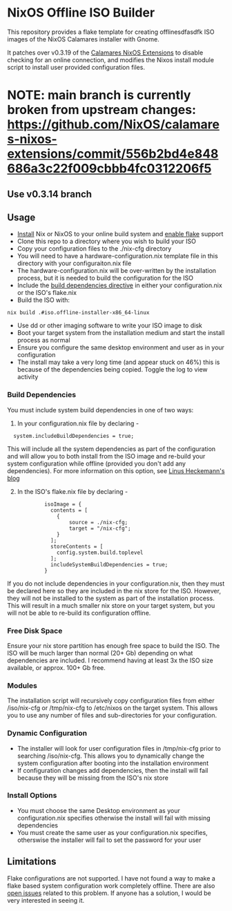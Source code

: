 # NixOS Offline ISO Builder

This repository provides a flake template for creating offlinesdfasdfk ISO images of the
NixOS Calamares installer with Gnome.

It patches over v0.3.19 of the [Calamares NixOS Extensions](https://github.com/NixOS/calamares-nixos-extensions/tree/calamares)
to disable checking for an online connection, and modifies the Nixos install module
script to install user provided configuration files.

# NOTE: main branch is currently broken from upstream changes: https://github.com/NixOS/calamares-nixos-extensions/commit/556b2bd4e848686a3c22f009cbbb4fc0312206f5

## Use v0.3.14 branch

## Usage

- [Install](https://nixos.org/download#download-nix) Nix or NixOS to your online build system and [enable flake](https://nixos.wiki/wiki/Flakes) support
- Clone this repo to a directory where you wish to build your ISO
- Copy your configuration files to the ./nix-cfg directory
- You will need to have a hardware-configuration.nix template file in this directory
  with your configuraiton.nix file
- The hardware-configuration.nix will be over-written by the installation process,
  but it is needed to build the configuration for the ISO
- Include the [build dependencies directive](#build-dependencies) in either your configuration.nix or
  the ISO's flake.nix
- Build the ISO with:

```
nix build .#iso.offline-installer-x86_64-linux
```

- Use dd or other imaging software to write your ISO image to disk
- Boot your target system from the installation medium and start the install
  process as normal
- Ensure you configure the same desktop environment and user as in your configuration
- The install may take a very long time (and appear stuck on 46%) this is because
  of the dependencies being copied. Toggle the log to view activity

### Build Dependencies

You must include system build dependencies in one of two ways:

1. In your configuration.nix file by declaring -

```
  system.includeBuildDependencies = true;
```

This will include all the system dependencies as part of the configuration and
will allow you to both install from the ISO image and re-build your system
configuration while offline (provided you don't add any dependencies). For more
information on this option, see [Linus Heckemann's blog](https://linus.schreibt.jetzt/posts/include-build-dependencies.html)

2. In the ISO's flake.nix file by declaring -

```
            isoImage = {
              contents = [
                {
                    source = ./nix-cfg;
                    target = "/nix-cfg";
                }
              ];
              storeContents = [
                config.system.build.toplevel
              ];
              includeSystemBuildDependencies = true;
            }
```

If you do not include dependencies in your configuration.nix, then they must
be declared here so they are included in the nix store for the ISO. However,
they will not be installed to the system as part of the installation process.
This will result in a much smaller nix store on your target system, but you will
not be able to re-build its configuration offline.

### Free Disk Space

Ensure your nix store partition has enough free space to build the ISO.
The ISO will be much larger than normal (20+ Gb) depending on what dependencies are included.
I recommend having at least 3x the ISO size available, or approx. 100+ Gb free.

### Modules

The installation script will recursively copy configuration files from either
/iso/nix-cfg or /tmp/nix-cfg to /etc/nixos on the target system. This allows
you to use any number of files and sub-directories for your configuration.

### Dynamic Configuration

- The installer will look for user configuration files in /tmp/nix-cfg prior to
  searching /iso/nix-cfg. This allows you to dynamically change the system configuration
  after booting into the installation environment
- If configuration changes add dependencies, then the install will fail because
  they will be missing from the ISO's nix store

### Install Options

- You must choose the same Desktop environment as your configuration.nix specifies
  otherwise the install will fail with missing dependencies
- You must create the same user as your configuration.nix specifies, otherswise
  the installer will fail to set the password for your user

## Limitations

Flake configurations are not supported. I have not found a way to make a flake
based system configuration work completely offline. There are also [open issues](https://github.com/NixOS/nix/issues/8953) related to this problem. If anyone
has a solution, I would be very interested in seeing it.
